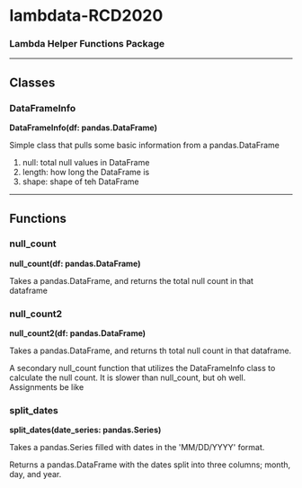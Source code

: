 # lambdata-RCD2020
### Lambda Helper Functions Package

---

## Classes

### DataFrameInfo

**DataFrameInfo(df: pandas.DataFrame)**

Simple class that pulls some basic information from a pandas.DataFrame

1. null: total null values in DataFrame
2. length: how long the DataFrame is
3. shape: shape of teh DataFrame

---

## Functions

### null_count

**null_count(df: pandas.DataFrame)**

Takes a pandas.DataFrame, and returns the total null count in that dataframe

### null_count2

**null_count2(df: pandas.DataFrame)**

Takes a pandas.DataFrame, and returns th total null count in that dataframe.
        
A secondary null_count function that utilizes the DataFrameInfo class to calculate the null count.
It is slower than null_count, but oh well. Assignments be like

### split_dates

**split_dates(date_series: pandas.Series)**

Takes a pandas.Series filled with dates in the 'MM/DD/YYYY' format.

Returns a pandas.DataFrame with the dates split into three columns; month, day, and year.

